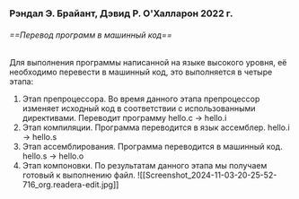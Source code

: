 ### Рэндал Э. Брайант, Дэвид Р. О'Халларон 2022 г.
###### ==Перевод программ в машинный код==
Для выполнения программы написанной на языке высокого уровня, её необходимо перевести в машинный код, это выполняется в четыре этапа:
1. Этап препроцессора. Во время данного этапа препроцессор изменяет исходный код в соответствии с использованными директивами. Переводит программу hello.c -> hello.i
2. Этап компиляции. Программа переводится в язык ассемблер. hello.i -> hello.s
3. Этап ассемблирования. Программа переводится в машинный код. hello.s -> hello.o
4. Этап компоновки. По результатам данного этапа мы получаем готовый к выполнению файл. 
![[Screenshot_2024-11-03-20-25-52-716_org.readera-edit.jpg]]
